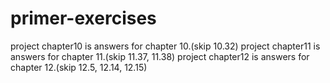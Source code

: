 # primer-exercises
project chapter10 is answers for chapter 10.(skip 10.32)
project chapter11 is answers for chapter 11.(skip 11.37, 11.38)
project chapter12 is answers for chapter 12.(skip 12.5, 12.14, 12.15)
